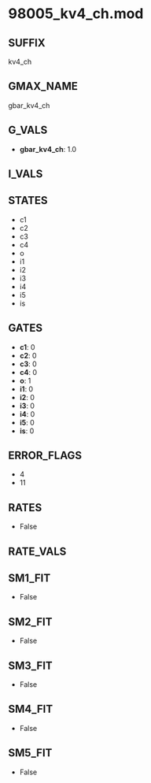 # 98005_kv4_ch.mod

## SUFFIX

kv4_ch

## GMAX_NAME

gbar_kv4_ch

## G_VALS

- **gbar_kv4_ch**: 1.0

## I_VALS


## STATES

- c1
- c2
- c3
- c4
- o
- i1
- i2
- i3
- i4
- i5
- is

## GATES

- **c1**: 0
- **c2**: 0
- **c3**: 0
- **c4**: 0
- **o**: 1
- **i1**: 0
- **i2**: 0
- **i3**: 0
- **i4**: 0
- **i5**: 0
- **is**: 0

## ERROR_FLAGS

- 4
- 11

## RATES

- False

## RATE_VALS


## SM1_FIT

- False

## SM2_FIT

- False

## SM3_FIT

- False

## SM4_FIT

- False

## SM5_FIT

- False

